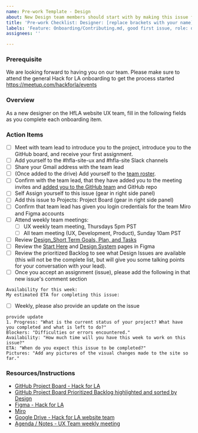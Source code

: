 ```yaml
---
name: Pre-work Template - Design
about: New Design team members should start with by making this issue for themselves.
title: 'Pre-work Checklist: Designer: [replace brackets with your name]'
labels: 'Feature: Onboarding/Contributing.md, good first issue, role: design'
assignees: ''

---
```


### Prerequisite
We are looking forward to having you on our team.  Please make sure to attend the general Hack for LA onboarding to get the process started https://meetup.com/hackforla/events

### Overview
As a new designer on the HfLA website UX team, fill in the following fields as you complete each onboarding item.

### Action Items
- [ ] Meet with team lead to introduce you to the project, introduce you to the GitHub board, and receive your first assignment.
- [ ] Add yourself to the #hfla-site-ux and #hfla-site Slack channels
- [ ] Share your Gmail address with the team lead
- [ ] (Once added to the drive) Add yourself to the [team roster](https://docs.google.com/spreadsheets/d/11u71eT-rZTKvVP8Yj_1rKxf2V45GCaFz4AXA7tS_asM/edit#gid=0). 
- [ ] Confirm with the team lead, that they have added you to the meeting invites and [added you to the GitHub team](https://github.com/orgs/hackforla/teams/website-write/members) and GitHub repo
- [ ] Self Assign yourself to this issue (gear in right side panel)
- [ ] Add this issue to Projects: Project Board (gear in right side panel)
- [ ] Confirm that team lead has given you login credentials for the team Miro and Figma accounts
- [ ] Attend weekly team meetings: 
   - [ ] UX weekly team meeting, Thursdays 5pm PST
   - [ ] All team meeting (UX, Development, Product), Sunday 10am PST
- [ ] Review [Design_Short Term Goals, Plan, and Tasks](https://docs.google.com/document/d/1FxwgdnWBbbQ8Pi3tspnukZTWwXtqnRXfNkNhVMEloY0/edit)
- [ ] Review the [Start Here](https://www.figma.com/file/0RRPy1Ph7HafI3qOITg0Mr/Hack-for-LA-Website?node-id=8561%3A72465) and [Design System](https://www.figma.com/file/0RRPy1Ph7HafI3qOITg0Mr/Hack-for-LA-Website?node-id=3464%3A3) pages in Figma
- [ ] Review the prioritized Backlog to see what Design Issues are available (this will not be the complete list, but will give you some talking points for your conversation with your lead).
- [ ] Once you accept an assignment (issue), please add the following in that new issue's comment section
```
Availability for this week:
My estimated ETA for completing this issue:
```
- [ ] Weekly, please also provide an update on the issue
```
provide update
1. Progress: "What is the current status of your project? What have you completed and what is left to do?"
Blockers: "Difficulties or errors encountered."
Availability: "How much time will you have this week to work on this issue?"
ETA: "When do you expect this issue to be completed?"
Pictures: "Add any pictures of the visual changes made to the site so far."
```
### Resources/Instructions
- [GitHub Project Board - Hack for LA ](https://github.com/hackforla/website/projects/7)
- [GitHub Project Board Prioritized Backlog highlighted and sorted by Design](https://github.com/hackforla/website/projects/7?card_filter_query=label%3A%22role%3A+design%22#column-7198257)
- [Figma - Hack for LA](https://www.figma.com/file/0RRPy1Ph7HafI3qOITg0Mr/Hack-for-LA-Website)
- [Miro](https://miro.com/app/board/o9J_l6zD0JA=/)
- [Google Drive - Hack for LA website team](https://drive.google.com/drive/folders/1p76K0FgfiAWeIIEyoyJ_Iik8FVj8cBjT?usp=sharing)
- [Agenda / Notes - UX Team weekly meeting](https://github.com/hackforla/website/issues/2106)

